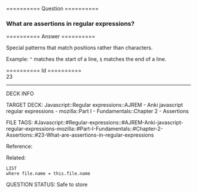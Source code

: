 ========== Question ==========  

### What are assertions in regular expressions?  

========== Answer ==========  

Special patterns that match positions rather than characters.

Example: `^` matches the start of a line, `$` matches the end of a line.

========== Id ==========  
23

---

DECK INFO

TARGET DECK: Javascript::Regular expressions::AJREM - Anki javascript regular expressions - mozilla::Part I - Fundamentals::Chapter 2 - Assertions

FILE TAGS: #Javascript::#Regular-expressions::#AJREM-Anki-javascript-regular-expressions-mozilla::#Part-I-Fundamentals::#Chapter-2-Assertions::#23-What-are-assertions-in-regular-expressions

Reference:

Related:

```dataview
LIST
where file.name = this.file.name
```


QUESTION STATUS: Safe to store

